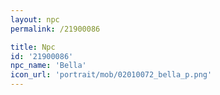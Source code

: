```yaml
---
layout: npc
permalink: /21900086

title: Npc
id: '21900086'
npc_name: 'Bella'
icon_url: 'portrait/mob/02010072_bella_p.png'
---
```

